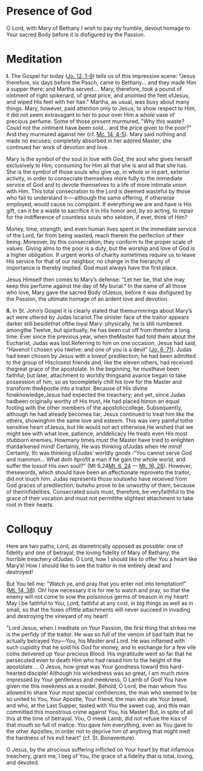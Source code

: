 # Presence of God

O Lord, with Mary of Bethany I wish to pay my humble, devout homage to Your sacred Body before it is disfigured by the Passion.

# Meditation

**I.** The Gospel for today ([Jo. 12, 1-9](https://vulgata.online/bible/Jo.12?ed=DR2&vfn=DR2.Jo.12.1-9:vs)) tells us of this impressive scene: “Jesus therefore, six days before the Pasch, came to Bethany... and they made Him a supper there; and Martha served.... Mary, therefore, took a pound of ointment of right spikenard, of great price, and anointed the feet ofJesus, and wiped His feet with her hair." Martha, as usual, was busy about many things. Mary, however, paid attention only to Jesus; to show respect to Him, it did not seem extravagant to her to pour over Him a whole vase of precious perfume. Some of those present murmured, "Why this waste? Could not the ointment have been sold... and the price given to the poor?" And they murmured against her (cf. [Mc. 14, 4-5](https://vulgata.online/bible/Mc.14?ed=DR2&vfn=DR2.Mc.14.4-5:vs)). Mary said nothing and made no excuses; completely absorbed in her adored Master, she continued her work of devotion and love.

Mary is the symbol of the soul in love with God, the soul who gives herself exclusively to Him, consuming for Him all that she is and all that she has. She is the symbol of those souls who give up, in whole or in part, exterior activity, in order to consecrate themselves more fully to the immediate service of God and to devote themselves to a life of more intimate union with Him. This total consecration to the Lord is deemed wasteful by those who fail to understand it—-although the same offering, if otherwise employed, would cause no complaint. If everything we are and have is His gift, can it be a waste to sacrifice it in His honor and, by so acting, to repair for the indifference of countless souls who seldom, if ever, think of Him?

Money, time, strength, and even human lives spent in the immediate service of the Lord, far from being wasted, reach therein the perfection of their being. Moreover, by this consecration, they conform to the proper scale of values. Giving alms to the poor is a duty, but the worship and love of God is a higher obligation. If urgent works of charity sometimes require us to leave His service for that of our neighbor, no change in the hierarchy of importance is thereby implied. God must always have the first place.

Jesus Himself then comes to Mary’s defense: "Let her be, that she may keep this perfume against the day of My burial." In the name of all those who love, Mary gave the sacred Body ofJesus, before it was disfigured by the Passion, the ultimate homage of an ardent love and devotion.

**II.** In St. John’s Gospel it is clearly stated that themurnmrings about Mary’s act were uttered by Judas Iscariot.The sinister face of the traitor appears darker still besidethat ofthe loyal Mary: physically, he is still numbered amongthe Twelve, but spiritually, he has been cut off from themfor a long time. Ever since the previous year, when theMaster had told them about the Eucharist, Judas was lost.Referring to him on one occasion, Jesus had said, "Havenot I chosen you twelve; and one of you is a devil" ([Jo. 6, 71](https://vulgata.online/bible/Jo.6?ed=DR2&vfn=DR2.Jo.6.71:vs)). Judas had been chosen by Jesus with a loveof predilection; he had been admitted to the group of Hisclosest friends and, like the eleven others, had received thegreat grace of the apostolate. In the beginning, he musthave been faithful; but later, attachment to worldly thingsand avarice began to take possession of him, so as tocompletely chill his love for the Master and transform theApostle into a traitor. Because of His divine foreknowledge,Jesus had expected the treachery; and yet, since Judas hadbeen originally worthy of His trust, He had placed himon an equal footing with the other members of the apostoliccollege. Subsequently, although he had already becomea liar, Jesus continued to treat him like the others, showinghim the same love and esteem. This was very painful tothe sensitive heart ofJesus, but He would not act otherwise,He wished that we might see with what love, patience, anddelicacy He treats even His most stubborn enemies. Howmany times must the Master have tried to enlighten thatdarkened mind! Certainly, He was thinking ofJudas when He mind! Certainly, Ifc was thinking ofJudas’ worldly goods :"You cannot serve God and mammon... What doth itprofit a man if he gain the whole world, and suffer the lossof His own soul?" (Mt 6,24[Mt. 6, 24](https://vulgata.online/bible/Mt.6?ed=DR2&vfn=DR2.Mt.6.24:vs) — [Mt. 16, 26](https://vulgata.online/bible/Mt.16?ed=DR2&vfn=DR2.Mt.16.26:vs)). However, thesewords, which should have been an affectionate reproveto the traitor, did not touch him. Judas represents those soulswho have received from God graces of predilection, butwho prove to be unworthy of them, because of theirinfidelities. Consecrated souls must, therefore, be veryfaithful to the grace of their vocation and must not permitthe slightest attachment to take root in their hearts.

# Colloquy

Here are two paths, Lord, as diametrically opposed as possible: one of fidelity and one of betrayal, the loving fidelity of Mary of Bethany, the horrible treachery ofJudas. O Lord, how I should like to offer You a heart like Mary’s! How I should like to see the traitor in me entirely dead and destroyed!

But You tell me: "Watch ye, and pray that you enter not into temptation!" ([Mt. 14, 38](https://vulgata.online/bible/Mt.14?ed=DR2&vfn=DR2.Mt.14.38:vs)). Oh! how necessary it is for me to watch and pray, so that the enemy will not come to sow the poisonous germs of treason in my heart! May I be faithful to You, Lord, faithful at any cost, in big things as well as in small, so that the foxes oflittle attachments will never succeed in invading and destroying the vineyard of my heart!

"Lord Jesus, when I meditate on Your Passion, the first thing that strikes me is the perfidy of the traitor. He was so full of the venom of bad faith that he actually betrayed You—You, his Master and Lord. He was inflamed with such cupidity that he sold his God for money, and in exchange for a few vile coins delivered up Your precious Blood. His ingratitude went so far that he persecuted even to death Him who had raised him to the height of the apostolate.... O Jesus, how great was Your goodness toward this hard-hearted disciple! Although his wickedness was so great, I am much more impressed by Your gentleness and meekness, O Lamb of God! You have given me this meekness as a model. Behold, O Lord, the man whom You allowed to share Your most special confidences, the man who seemed to be so united to You, Your Apostle, Your friend, the man who ate Your bread, and who, at the Last Supper, tasted with You the sweet cup, and this man committed this monstrous crime against You, his Master! But, in spite of all this at the time of betrayal. You, O meek Lamb, did not refuse the kiss of that mouth so full of malice. You gave him everything, even as You gave to the other Apostles, in order not to deprive him of anything that might melt the hardness of his evil heart" (cf. St. Bonaventure).

O Jesus, by the atrocious suffering inflicted on Your heart by that infamous treachery, grant me, I beg of You, the grace of a fidelity that is total, loving, and devoted.